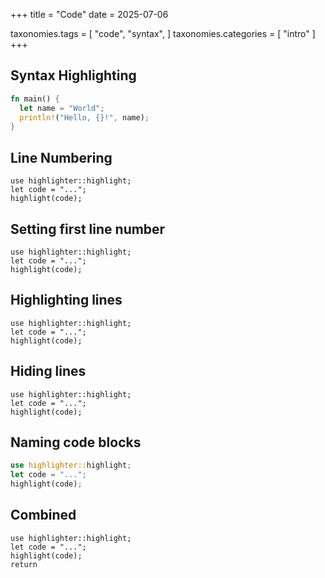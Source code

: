 +++
title = "Code"
date = 2025-07-06

taxonomies.tags = [
  "code",
  "syntax",
]
taxonomies.categories = [
  "intro"
]
+++

## Syntax Highlighting

```rust
fn main() {
  let name = "World";
  println!("Hello, {}!", name);
}
```

## Line Numbering

```rust,linenos
use highlighter::highlight;
let code = "...";
highlight(code);
```

## Setting first line number

```rust,linenos,linenostart=8
use highlighter::highlight;
let code = "...";
highlight(code);
```

## Highlighting lines

```rust,hl_lines=1 3-5 9
use highlighter::highlight;
let code = "...";
highlight(code);
```

## Hiding lines

```rust,hide_lines=1-2
use highlighter::highlight;
let code = "...";
highlight(code);
```

## Naming code blocks

```rust,name=mod.rs
use highlighter::highlight;
let code = "...";
highlight(code);
```

## Combined

```rust,linenos,linenostart=5,name=mod.rs,hl_lines=1 3,hide_lines=1,name=combined.rs
use highlighter::highlight;
let code = "...";
highlight(code);
return
```
